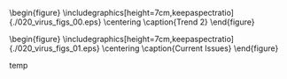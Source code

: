
\begin{figure}
\includegraphics[height=7cm,keepaspectratio]{./020_virus_figs_00.eps}
\centering
\caption{Trend 2}
\end{figure}


\begin{figure}
\includegraphics[height=7cm,keepaspectratio]{./020_virus_figs_01.eps}
\centering
\caption{Current Issues}
\end{figure}

temp
